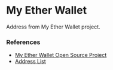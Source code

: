 # My Ether Wallet

Address from My Ether Wallet project.

### References

 - [My Ether Wallet Open Source Project](https://github.com/MyEtherWallet/)
 - [Address List](https://github.com/MyEtherWallet/ethereum-lists/blob/master/src/addresses/addresses-darklist.json)
